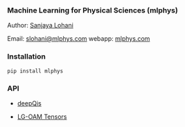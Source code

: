 ### Machine Learning for Physical Sciences (mlphys)
Author: [Sanjaya Lohani](https://sanjayalohani.com)  

Email: slohani@mlphys.com
webapp: [mlphys.com](https://mlphys.com)

### Installation
```pip install mlphys```


### API
* <a href="https://github.com/slohani-ai/machine-learning-for-physical-sciences/tree/main/mlphys/deepqis">deepQis</a>

* <a href="https://github.com/slohani-ai/machine-learning-for-physical-sciences/tree/main/mlphys/lgoam">LG-OAM Tensors</a>

<!--
### Follow me:

[Twitter](https://twitter.com/slohani_ai) 
-->
